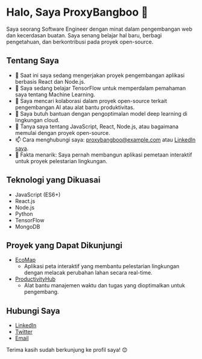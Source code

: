 # Halo, Saya ProxyBangboo 👋

Saya seorang Software Engineer dengan minat dalam pengembangan web dan kecerdasan buatan. Saya senang belajar hal baru, berbagi pengetahuan, dan berkontribusi pada proyek open-source.

## Tentang Saya

- 🔭 Saat ini saya sedang mengerjakan proyek pengembangan aplikasi berbasis React dan Node.js.
- 🌱 Saya sedang belajar TensorFlow untuk memperdalam pemahaman saya tentang Machine Learning.
- 🤝 Saya mencari kolaborasi dalam proyek open-source terkait pengembangan AI atau alat bantu produktivitas.
- 🙌 Saya butuh bantuan dengan pengoptimalan model deep learning di lingkungan cloud.
- 💬 Tanya saya tentang JavaScript, React, Node.js, atau bagaimana memulai dengan proyek open-source.
- 📫 Cara menghubungi saya: proxybangboo@example.com atau [LinkedIn saya](https://www.linkedin.com/).
- 📜 Fakta menarik: Saya pernah membangun aplikasi pemetaan interaktif untuk proyek pelestarian lingkungan.

## Teknologi yang Dikuasai

- JavaScript (ES6+)
- React.js
- Node.js
- Python
- TensorFlow
- MongoDB

## Proyek yang Dapat Dikunjungi

- [EcoMap](https://github.com/)
  - Aplikasi peta interaktif yang membantu pelestarian lingkungan dengan melacak perubahan lahan secara real-time.
- [ProductivityHub](https://github.com/ProxyBangboo)
  - Alat bantu manajemen waktu dan tugas yang dioptimalkan untuk pengembang.

## Hubungi Saya

- [LinkedIn](https://www.linkedin.com/)
- [Twitter](https://twitter.com/ahmad_dev)
- [Email](mailto:ahmad@example.com)

Terima kasih sudah berkunjung ke profil saya! 😊

